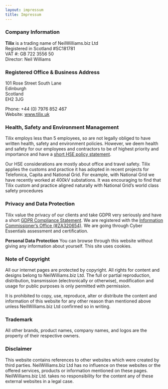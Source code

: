 ```yaml
---
layout: impressum
title: Impressum
---
```


### Company Information
**Tilix** is a trading name of NeilWilliams.biz Ltd  
Registered in Scotland #SC181781  
VAT #: GB 722 3556 50  
Director: Neil Williams 

### Registered Office & Business Address
101 Rose Street South Lane  
Edinburgh  
Scotland  
EH2 3JG  

Phone: +44 (0) 7976 852 467  
Website: www.tilix.uk

### Health, Safety and Environment Management
Tilix employs less than 5 employees, so are not legally obliged to have written health, safety and environment policies. However, we deem health and safety for our employees and contractors to be of highest priority and importance and have a [short HSE policy statement](hse.html).

Our HSE considerations are mostly about office and travel safety. Tilix applies the customs and practice it has adopted in recent projects for Telefonica, Capita and National Grid. For example, with National Grid we have recently worked at 400kV substations. It was encouraging to find that Tilix custom and practice aligned naturally with National Grid’s world class safety procedures

### Privacy and Data Protection
Tilix value the privacy of our clients and take GDPR very seriously and have a short [GDPR Compliance Statement](gdpr.html). We are registered with the [Information Commissioner’s Office (#ZA320654)](https://ico.org.uk/ESDWebPages/Entry/ZA320654). We are going through Cyber Essentials assessment and certification.

**Personal Data Protection** You can browse through this website without giving any information about yourself. This site uses cookies.

### Note of Copyright
All our internet pages are protected by copyright. All rights for content and designs belong to NeilWilliams.biz Ltd. The full or partial reproduction, distribution, transmission (electronically or otherwise), modification and usage for public purposes is only permitted with permission.

It is prohibited to copy, use, reproduce, alter or distribute the content and information of this website for any other reason than mentioned above unless NeilWilliams.biz Ltd confirmed so in writing.

### Trademark
All other brands, product names, company names, and logos are the property of their respective owners.

### Disclaimer
This website contains references to other websites which were created by third parties. NeilWilliams.biz Ltd has no influence on these websites or the offered services, products or information mentioned on these pages. NeilWilliams.biz Ltd. takes no responsibility for the content any of these external websites in a legal case.
